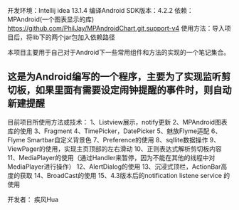 开发环境：Intellij idea 13.1.4
编译Android SDK版本：4.2.2
依赖：MPAndroid(一个图表显示的库) https://github.com/PhilJay/MPAndroidChart.git,support-v4
使用方法：导入项目后，将lib下的两个jar包加入依赖路径

本项目主要用于自己对于Android下一些常用组件和方法的实现的一个笔记集合。

这是为Android编写的一个程序，主要为了实现监听剪切板，如果里面有需要设定闹钟提醒的事件时，则自动新建提醒
---------------------
目前项目所使用方法或技术：
1、Listview展示，notify更新
2、MPAndroid图表库的使用
3、Fragment
4、TimePicker，DatePicker
5、魅族Flyme适配
6、Flyme Smartbar自定义背景色
7、Preference的使用
8、sqllite数据操作
9、ViewPager的使用，实现主页顶部的左右滑动
10、正则表达式解析剪切板内容
11、MediaPlayer的使用（通过Handler来暂停，因为不能在其他的线程中对MediaPlayer进行操作）
12、AlertDialog的使用
13、沉浸式顶栏，ActionBar高度的获取
14、BroadCast的使用
15、4.3版本后的notification listene service 的使用


开发者：
疾风Hua
